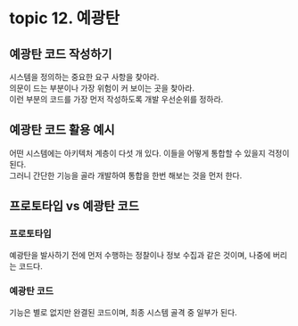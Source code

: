 # topic 12. 예광탄

## 예광탄 코드 작성하기

시스템을 정의하는 중요한 요구 사항을 찾아라. <br /> 
의문이 드는 부분이나 가장 위험이 커 보이는 곳을 찾아라. <br /> 
이런 부분의 코드를 가장 먼저 작성하도록 개발 우선순위를 정하라.

## 예광탄 코드 활용 예시

어떤 시스템에는 아키텍처 계층이 다섯 개 있다. 이들을 어떻게 통합할 수 있을지 걱정이 된다. <br />
그러니 간단한 기능을 골라 개발하여 통합을 한번 해보는 것을 먼저 한다.

## 프로토타입 vs 예광탄 코드

### 프로토타입

예광탄을 발사하기 전에 먼저 수행하는 정찰이나 정보 수집과 같은 것이며, 나중에 버리는 코드다.

### 예광탄 코드

기능은 별로 없지만 완결된 코드이며, 최종 시스템 골격 중 일부가 된다.
